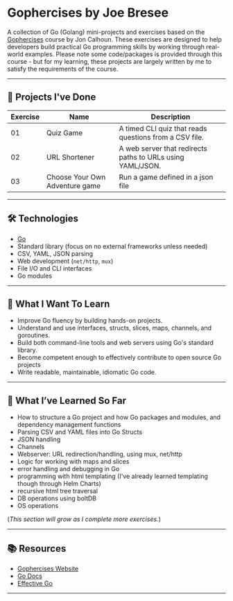 # Gophercises by Joe Bresee

A collection of Go (Golang) mini-projects and exercises based on the [Gophercises](https://gophercises.com/) course by Jon Calhoun. These exercises are designed to help developers build practical Go programming skills by working through real-world examples. Please note some code/packages is provided through this course - but for my learning, these projects are largely written by me to satisfy the requirements of the course.

---

## 📁 Projects I've Done

| Exercise | Name              | Description                                                   |
|----------|-------------------|---------------------------------------------------------------|
| 01       | Quiz Game         | A timed CLI quiz that reads questions from a CSV file.        |
| 02       | URL Shortener     | A web server that redirects paths to URLs using YAML/JSON.    |
| 03       | Choose Your Own Adventure game          | Run a game defined in a json file                       |

---

## 🛠 Technologies

- [Go](https://golang.org/)
- Standard library (focus on no external frameworks unless needed)
- CSV, YAML, JSON parsing
- Web development (`net/http`, `mux`)
- File I/O and CLI interfaces
- Go modules

---

## 🧠 What I Want To Learn

- Improve Go fluency by building hands-on projects.
- Understand and use interfaces, structs, slices, maps, channels, and goroutines.
- Build both command-line tools and web servers using Go's standard library.
- Become competent enough to effectively contribute to open source Go projects
- Write readable, maintainable, idiomatic Go code.

---

## 🧠 What I’ve Learned So Far

- How to structure a Go project and how Go packages and modules, and dependency management functions
- Parsing CSV and YAML files into Go Structs
- JSON handling
- Channels
- Webserver: URL redirection/handling, using mux, net/http
- Logic for working with maps and slices
- error handling and debugging in Go
- programming with html templating (I've already learned templating though through Helm Charts)
- recursive html tree traversal
- DB operations using boltDB
- OS operations

(*This section will grow as I complete more exercises.*)

---

## 📚 Resources

- [Gophercises Website](https://gophercises.com/)
- [Go Docs](https://golang.org/doc/)
- [Effective Go](https://golang.org/doc/effective_go.html)

---